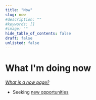 ```yaml
---
title: "Now"
slug: now
#description: ""
#keywords: []
#image: ""
hide_table_of_contents: false
draft: false
unlisted: false
---
```


# What I'm doing now
*[What is a now page?](https://nownownow.com/about)*

- Seeking [new opportunities](https://www.linkedin.com/feed/update/urn:li:activity:7160737757093392384/)